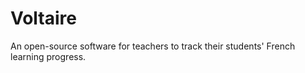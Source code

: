 # Voltaire

An open-source software for teachers to track their students' French learning progress.
